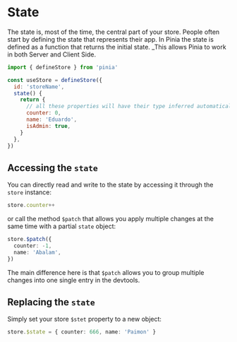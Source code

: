 # State

The state is, most of the time, the central part of your store. People often start by defining the state that represents their app. In Pinia the state is defined as a function that returns the initial state. \_This allows Pinia to work in both Server and Client Side.

```js
import { defineStore } from 'pinia'

const useStore = defineStore({
  id: 'storeName',
  state() {
    return {
      // all these properties will have their type inferred automatically
      counter: 0,
      name: 'Eduardo',
      isAdmin: true,
    }
  },
})
```

## Accessing the `state`

You can directly read and write to the state by accessing it through the `store` instance:

```js
store.counter++
```

or call the method `$patch` that allows you apply multiple changes at the same time with a partial `state` object:

```ts
store.$patch({
  counter: -1,
  name: 'Abalam',
})
```

The main difference here is that `$patch` allows you to group multiple changes into one single entry in the devtools.

## Replacing the `state`

Simply set your store `$stet` property to a new object:

```ts
store.$state = { counter: 666, name: 'Paimon' }
```
